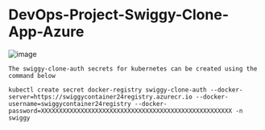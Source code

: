 # DevOps-Project-Swiggy-Clone-App-Azure

![image](https://github.com/user-attachments/assets/9242ffdc-132a-4785-b853-8dcb82e2e7ec)



```
The swiggy-clone-auth secrets for kubernetes can be created using the command below

kubectl create secret docker-registry swiggy-clone-auth --docker-server=https://swiggycontainer24registry.azurecr.io --docker-username=swiggycontainer24registry --docker-password=XXXXXXXXXXXXXXXXXXXXXXXXXXXXXXXXXXXXXXXXXXXXXXXXXXXXX -n swiggy
```
